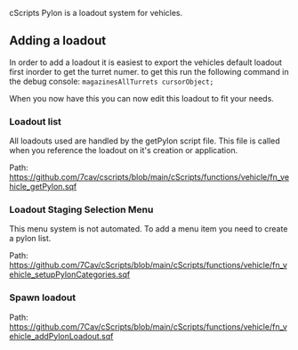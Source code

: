 cScripts Pylon is a loadout system for vehicles.

## Adding a loadout
In order to add a loadout it is easiest to export the vehicles default loadout first inorder to get the turret numer. to get this run the following command in the debug console:
`magazinesAllTurrets cursorObject;`

When you now have this you can now edit this loadout to fit your needs.


### Loadout list
All loadouts used are handled by the getPylon script file.
This file is called when you reference the loadout on it's creation or application.

Path:
https://github.com/7cav/cscripts/blob/main/cScripts/functions/vehicle/fn_vehicle_getPylon.sqf

### Loadout Staging Selection Menu
This menu system is not automated. To add a menu item you need to create a pylon list.

Path: 
https://github.com/7Cav/cScripts/blob/main/cScripts/functions/vehicle/fn_vehicle_setupPylonCategories.sqf

### Spawn loadout

Path:
https://github.com/7Cav/cScripts/blob/main/cScripts/functions/vehicle/fn_vehicle_addPylonLoadout.sqf